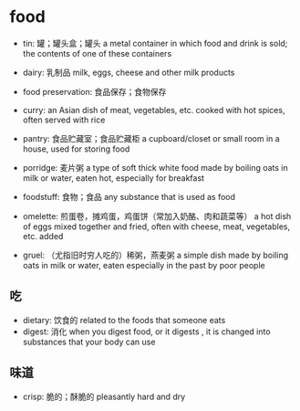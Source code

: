 # food

- tin: 罐；罐头盒；罐头 a metal container in which food and drink is sold; the contents of one of these containers
- dairy: 乳制品 milk, eggs, cheese and other milk products

- food preservation: 食品保存；食物保存
- curry: an Asian dish of meat, vegetables, etc. cooked with hot spices, often served with rice

- pantry: 食品贮藏室；食品贮藏柜 a cupboard/closet or small room in a house, used for storing food

- porridge: 麦片粥 a type of soft thick white food made by boiling oats in milk or water, eaten hot, especially for breakfast

- foodstuff: 食物；食品 any substance that is used as food

- omelette: 煎蛋卷，摊鸡蛋，鸡蛋饼（常加入奶酪、肉和蔬菜等） a hot dish of eggs mixed together and fried, often with cheese, meat, vegetables, etc. added

- gruel: （尤指旧时穷人吃的）稀粥，燕麦粥 a simple dish made by boiling oats in milk or water, eaten especially in the past by poor people



## 吃

- dietary: 饮食的 related to the foods that someone eats
- digest: 消化 when you digest food, or it digests , it is changed into substances that your body can use

## 味道

- crisp: 脆的；酥脆的 pleasantly hard and dry


